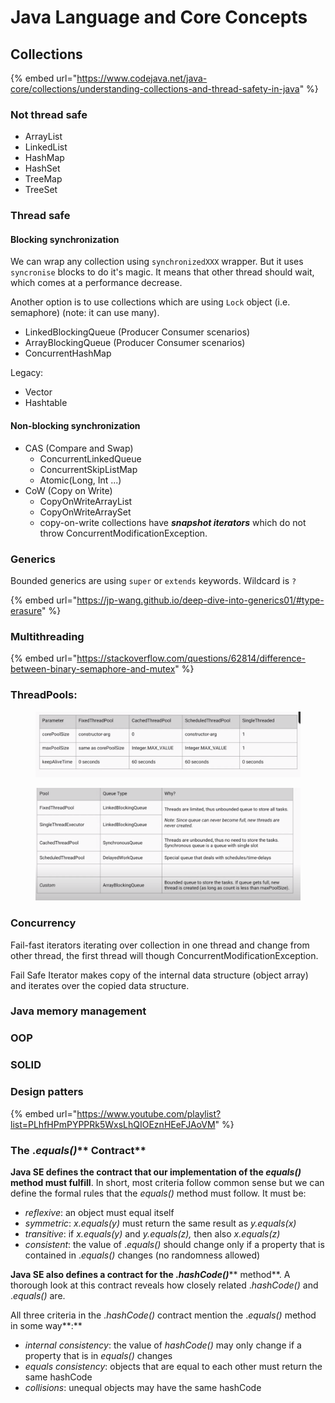 # Java Language and Core Concepts

## Collections

{% embed url="https://www.codejava.net/java-core/collections/understanding-collections-and-thread-safety-in-java" %}

### Not thread safe

* ArrayList&#x20;
* LinkedList&#x20;
* HashMap&#x20;
* HashSet&#x20;
* TreeMap&#x20;
* TreeSet

### Thread safe

#### Blocking synchronization

We can wrap any collection using `synchronizedXXX` wrapper. But it uses `syncronise` blocks to do it's magic. It means that other thread should wait, which comes at a performance decrease.

Another option is to use collections which are using `Lock` object (i.e. semaphore) (note: it can use many).

* LinkedBlockingQueue (Producer Consumer scenarios)
* ArrayBlockingQueue (Producer Consumer scenarios)
* ConcurrentHashMap

Legacy:

* Vector
* Hashtable

#### Non-blocking synchronization

* CAS (Compare and Swap)
  * ConcurrentLinkedQueue
  * ConcurrentSkipListMap
  * Atomic(Long, Int ...)
* CoW (Copy on Write)
  * CopyOnWriteArrayList
  * CopyOnWriteArraySet
  * copy-on-write collections have _**snapshot iterators**_ which do not throw ConcurrentModificationException.



### Generics

Bounded generics are using `super` or `extends` keywords. Wildcard is `?`

{% embed url="https://jp-wang.github.io/deep-dive-into-generics01/#type-erasure" %}

### Multithreading

{% embed url="https://stackoverflow.com/questions/62814/difference-between-binary-semaphore-and-mutex" %}

### ThreadPools:

<figure><img src="../.gitbook/assets/image.png" alt=""><figcaption></figcaption></figure>

<figure><img src="../.gitbook/assets/image (1).png" alt=""><figcaption></figcaption></figure>

### Concurrency

Fail-fast iterators iterating over collection in one thread and change from other thread, the first thread will though ConcurrentModificationException.

Fail Safe Iterator makes copy of the internal data structure (object array) and iterates over the copied data structure.

### Java memory management

### OOP

### SOLID

### Design patters

{% embed url="https://www.youtube.com/playlist?list=PLhfHPmPYPPRk5WxsLhQIOEznHEeFJAoVM" %}

### **The .**_**equals()**_** Contract** <a href="#bd-2-the-equals-contract" id="bd-2-the-equals-contract"></a>

**Java SE defines the contract that our implementation of the **_**equals()**_** method must fulfill**. In short, most criteria follow common sense but we can define the formal rules that the _equals()_ method must follow. It must be:

* _reflexive_: an object must equal itself
* _symmetric_: _x.equals(y)_ must return the same result as _y.equals(x)_
* _transitive_: if _x.equals(y)_ and _y.equals(z),_ then also _x.equals(z)_
* _consistent_: the value of ._equals()_ should change only if a property that is contained in ._equals()_ changes (no randomness allowed)

**Java SE also defines a contract for the .**_**hashCode()**_** method**. A thorough look at this contract reveals how closely related ._hashCode()_ and ._equals()_ are.

All three criteria in the ._hashCode()_ contract mention the ._equals()_ method in some way**:**

* _internal consistency_: the value of _hashCode()_ may only change if a property that is in _equals()_ changes
* _equals consistency_: objects that are equal to each other must return the same hashCode
* _collisions_: unequal objects may have the same hashCode
